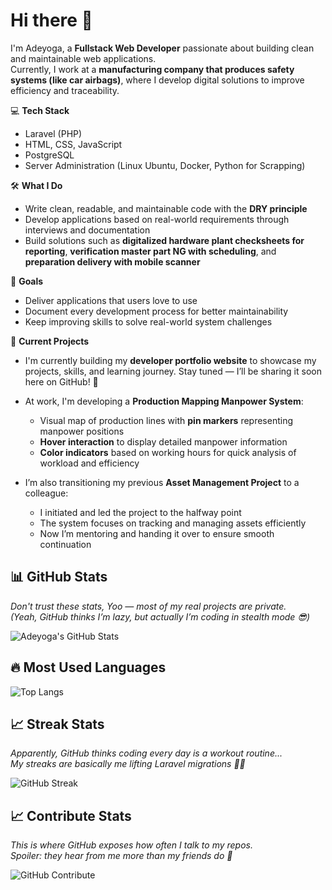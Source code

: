 # Hi there 👋

I'm Adeyoga, a **Fullstack Web Developer** passionate about building clean and maintainable web applications.  
Currently, I work at a **manufacturing company that produces safety systems (like car airbags)**, where I develop digital solutions to improve efficiency and traceability.

💻 **Tech Stack**

- Laravel (PHP)
- HTML, CSS, JavaScript
- PostgreSQL
- Server Administration (Linux Ubuntu, Docker, Python for Scrapping)

🛠 **What I Do**

- Write clean, readable, and maintainable code with the **DRY principle**
- Develop applications based on real-world requirements through interviews and documentation
- Build solutions such as **digitalized hardware plant checksheets for reporting**, **verification master part NG with scheduling**, and **preparation delivery with mobile scanner**

🎯 **Goals**

- Deliver applications that users love to use
- Document every development process for better maintainability
- Keep improving skills to solve real-world system challenges

📂 **Current Projects**

- I'm currently building my **developer portfolio website** to showcase my projects, skills, and learning journey. Stay tuned — I’ll be sharing it soon here on GitHub! 🚀

- At work, I'm developing a **Production Mapping Manpower System**:

  - Visual map of production lines with **pin markers** representing manpower positions
  - **Hover interaction** to display detailed manpower information
  - **Color indicators** based on working hours for quick analysis of workload and efficiency

- I’m also transitioning my previous **Asset Management Project** to a colleague:
  - I initiated and led the project to the halfway point
  - The system focuses on tracking and managing assets efficiently
  - Now I’m mentoring and handing it over to ensure smooth continuation

## 📊 GitHub Stats

_Don't trust these stats, Yoo — most of my real projects are private.  
(Yeah, GitHub thinks I’m lazy, but actually I’m coding in stealth mode 😎)_

![Adeyoga's GitHub Stats](https://github-readme-stats.vercel.app/api?username=adeyoga-dev&show_icons=true&theme=tokyonight)

## 🔥 Most Used Languages

![Top Langs](https://github-readme-stats.vercel.app/api/top-langs/?username=adeyoga-dev&layout=compact&theme=tokyonight)

## 📈 Streak Stats

_Apparently, GitHub thinks coding every day is a workout routine...  
My streaks are basically me lifting Laravel migrations 💪😂_

![GitHub Streak](https://streak-stats.demolab.com/?user=adeyoga-dev&theme=tokyonight)

## 📈 Contribute Stats

_This is where GitHub exposes how often I talk to my repos.  
Spoiler: they hear from me more than my friends do 🤣_

![GitHub Contribute](http://github-profile-summary-cards.vercel.app/api/cards/profile-details?username=adeyoga-dev&theme=tokyonight)

